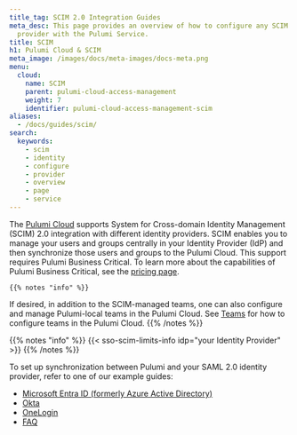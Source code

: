 ```yaml
---
title_tag: SCIM 2.0 Integration Guides
meta_desc: This page provides an overview of how to configure any SCIM 2.0 identity
  provider with the Pulumi Service.
title: SCIM
h1: Pulumi Cloud & SCIM
meta_image: /images/docs/meta-images/docs-meta.png
menu:
  cloud:
    name: SCIM
    parent: pulumi-cloud-access-management
    weight: 7
    identifier: pulumi-cloud-access-management-scim
aliases:
  - /docs/guides/scim/
search:
  keywords:
    - scim
    - identity
    - configure
    - provider
    - overview
    - page
    - service
---
```


The [Pulumi Cloud](https://app.pulumi.com) supports System for Cross-domain Identity Management (SCIM) 2.0 integration with different identity providers. SCIM enables you to manage your users and groups centrally in your Identity Provider (IdP) and then synchronize those users and groups to the Pulumi Cloud. This support requires Pulumi Business Critical. To learn more about the capabilities of Pulumi Business Critical, see the [pricing page](/pricing/).

    {{% notes "info" %}}
If desired, in addition to the SCIM-managed teams, one can also configure and manage Pulumi-local teams in the Pulumi Cloud. See [Teams](/docs/pulumi-cloud/access-management/teams/) for how to configure teams in the Pulumi Cloud.
    {{% /notes %}}

{{% notes "info" %}}
{{< sso-scim-limits-info idp="your Identity Provider" >}}
{{% /notes %}}

To set up synchronization between Pulumi and your SAML 2.0 identity provider, refer to one of our example guides:

- [Microsoft Entra ID (formerly Azure Active Directory)](/docs/pulumi-cloud/access-management/scim/entra/)
- [Okta](/docs/pulumi-cloud/access-management/scim/okta/)
- [OneLogin](/docs/pulumi-cloud/access-management/scim/onelogin/)
- [FAQ](/docs/pulumi-cloud/access-management/scim/faq/)
